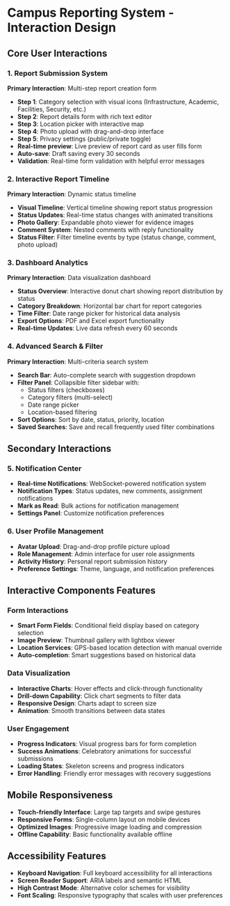# Campus Reporting System - Interaction Design

## Core User Interactions

### 1. Report Submission System
**Primary Interaction**: Multi-step report creation form
- **Step 1**: Category selection with visual icons (Infrastructure, Academic, Facilities, Security, etc.)
- **Step 2**: Report details form with rich text editor
- **Step 3**: Location picker with interactive map
- **Step 4**: Photo upload with drag-and-drop interface
- **Step 5**: Privacy settings (public/private toggle)
- **Real-time preview**: Live preview of report card as user fills form
- **Auto-save**: Draft saving every 30 seconds
- **Validation**: Real-time form validation with helpful error messages

### 2. Interactive Report Timeline
**Primary Interaction**: Dynamic status timeline
- **Visual Timeline**: Vertical timeline showing report status progression
- **Status Updates**: Real-time status changes with animated transitions
- **Photo Gallery**: Expandable photo viewer for evidence images
- **Comment System**: Nested comments with reply functionality
- **Status Filter**: Filter timeline events by type (status change, comment, photo upload)

### 3. Dashboard Analytics
**Primary Interaction**: Data visualization dashboard
- **Status Overview**: Interactive donut chart showing report distribution by status
- **Category Breakdown**: Horizontal bar chart for report categories
- **Time Filter**: Date range picker for historical data analysis
- **Export Options**: PDF and Excel export functionality
- **Real-time Updates**: Live data refresh every 60 seconds

### 4. Advanced Search & Filter
**Primary Interaction**: Multi-criteria search system
- **Search Bar**: Auto-complete search with suggestion dropdown
- **Filter Panel**: Collapsible filter sidebar with:
  - Status filters (checkboxes)
  - Category filters (multi-select)
  - Date range picker
  - Location-based filtering
- **Sort Options**: Sort by date, status, priority, location
- **Saved Searches**: Save and recall frequently used filter combinations

## Secondary Interactions

### 5. Notification Center
- **Real-time Notifications**: WebSocket-powered notification system
- **Notification Types**: Status updates, new comments, assignment notifications
- **Mark as Read**: Bulk actions for notification management
- **Settings Panel**: Customize notification preferences

### 6. User Profile Management
- **Avatar Upload**: Drag-and-drop profile picture upload
- **Role Management**: Admin interface for user role assignments
- **Activity History**: Personal report submission history
- **Preference Settings**: Theme, language, and notification preferences

## Interactive Components Features

### Form Interactions
- **Smart Form Fields**: Conditional field display based on category selection
- **Image Preview**: Thumbnail gallery with lightbox viewer
- **Location Services**: GPS-based location detection with manual override
- **Auto-completion**: Smart suggestions based on historical data

### Data Visualization
- **Interactive Charts**: Hover effects and click-through functionality
- **Drill-down Capability**: Click chart segments to filter data
- **Responsive Design**: Charts adapt to screen size
- **Animation**: Smooth transitions between data states

### User Engagement
- **Progress Indicators**: Visual progress bars for form completion
- **Success Animations**: Celebratory animations for successful submissions
- **Loading States**: Skeleton screens and progress indicators
- **Error Handling**: Friendly error messages with recovery suggestions

## Mobile Responsiveness
- **Touch-friendly Interface**: Large tap targets and swipe gestures
- **Responsive Forms**: Single-column layout on mobile devices
- **Optimized Images**: Progressive image loading and compression
- **Offline Capability**: Basic functionality available offline

## Accessibility Features
- **Keyboard Navigation**: Full keyboard accessibility for all interactions
- **Screen Reader Support**: ARIA labels and semantic HTML
- **High Contrast Mode**: Alternative color schemes for visibility
- **Font Scaling**: Responsive typography that scales with user preferences